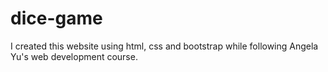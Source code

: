 # dice-game
I created this website using html, css and bootstrap while following Angela Yu's web development course.
